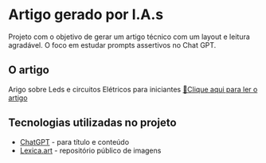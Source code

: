 # Artigo gerado por I.A.s

Projeto com o objetivo de gerar um artigo técnico com um layout e leitura agradável. O foco em estudar prompts assertivos no Chat GPT.

## O artigo
Arigo sobre Leds e circuitos Elétricos para iniciantes
<a href="https://github.com/ericare/artigo-por-I.A.s/blob/main/leia-o-artigo-aqui.pdf" title="View PDF now">📕Clique aqui para ler o artigo</a>

## Tecnologias utilizadas no projeto

- [ChatGPT](https://chat.openai.com/) - para título e conteúdo
- [Lexica.art](https://lexica.art/) - repositório público de imagens

